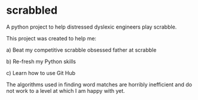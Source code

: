 # scrabbled
A python project to help distressed dyslexic engineers play scrabble.

This project was created to help me:

a) Beat my competitive scrabble obsessed father at scrabble

b) Re-fresh my Python skills

c) Learn how to use Git Hub

The algorithms used in finding word matches are horribly inefficient and do not work to a level at which I am happy with yet.
